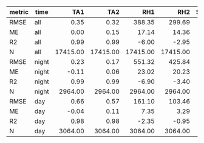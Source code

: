 |metric|time |  TA1   |  TA2   |  RH1   |  RH2   |SpecHum1|SpecHum2|   P    |  VW1   |  VW2   |  DW1   |  DW2   |
|------|-----|-------:|-------:|-------:|-------:|-------:|-------:|-------:|-------:|-------:|-------:|-------:|
|RMSE  |all  |    0.35|    0.32|  388.35|  299.69|    0.01|    0.01|    1.60|    1.91|    0.51| 1326.84| 1232.55|
|ME    |all  |    0.00|    0.15|   17.14|   14.36|   -0.05|   -0.06|    0.03|   -0.55|    0.00|  -16.61|  -17.15|
|R2    |all  |    0.99|    0.99|   -6.00|   -2.95|    0.97|    0.97|    0.98|    0.64|    0.90|    0.39|    0.46|
|N     |all  |17415.00|17415.00|17415.00|17415.00|17133.00|17133.00|17415.00|17415.00|17415.00|17280.00|17280.00|
|RMSE  |night|    0.23|    0.17|  551.32|  425.84|    0.00|    0.00|    2.79|    2.82|    0.78| 1499.51| 1466.16|
|ME    |night|   -0.11|    0.06|   23.02|   20.23|   -0.01|   -0.01|    0.42|   -0.78|   -0.05|  -15.43|  -14.61|
|R2    |night|    0.99|    0.99|   -6.90|   -3.40|    0.99|    0.99|    0.97|    0.54|    0.86|    0.34|    0.38|
|N     |night| 2964.00| 2964.00| 2964.00| 2964.00| 2834.00| 2834.00| 2964.00| 2964.00| 2964.00| 2924.00| 2924.00|
|RMSE  |day  |    0.66|    0.57|  161.10|  103.46|    0.03|    0.04|    1.58|    0.82|    0.16| 1517.51| 1383.79|
|ME    |day  |   -0.04|    0.11|    7.35|    3.29|   -0.12|   -0.16|   -0.46|   -0.30|    0.04|  -15.86|  -17.12|
|R2    |day  |    0.98|    0.98|   -2.35|   -0.95|    0.93|    0.90|    0.96|    0.78|    0.95|    0.42|    0.50|
|N     |day  | 3064.00| 3064.00| 3064.00| 3064.00| 3064.00| 3064.00| 3064.00| 3064.00| 3064.00| 3061.00| 3061.00|
